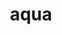---
title: aqua
meaning: water
ch: six
pos: noun
stem: aqu
genend: ae
abbgender: f.
abbgender2: fem.
gender: feminine
declension: first
derivatives: aqueous, aquatic
haudio: ../assets/audio/aqua-haudio.m4a
diaudio: ../assets/audio/aqua-diaudio.m4a
voice: Flavia
audy: '25'
six: y
---